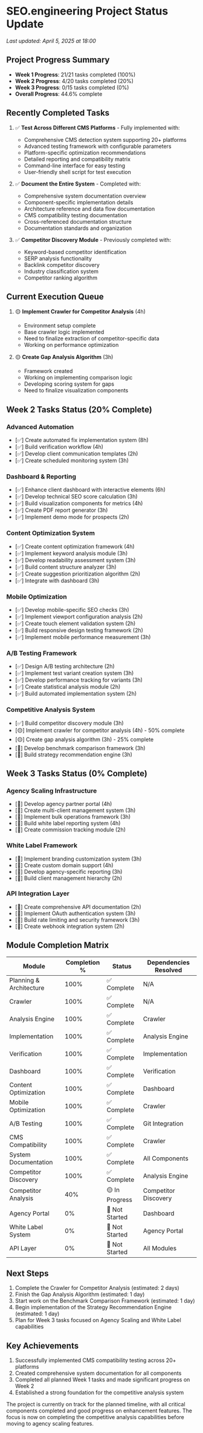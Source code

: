 # SEO.engineering Project Status Update

*Last updated: April 5, 2025 at 18:00*

## Project Progress Summary

- **Week 1 Progress**: 21/21 tasks completed (100%)
- **Week 2 Progress**: 4/20 tasks completed (20%)
- **Week 3 Progress**: 0/15 tasks completed (0%)
- **Overall Progress**: 44.6% complete

## Recently Completed Tasks

1. ✅ **Test Across Different CMS Platforms** - Fully implemented with:
   - Comprehensive CMS detection system supporting 20+ platforms
   - Advanced testing framework with configurable parameters
   - Platform-specific optimization recommendations
   - Detailed reporting and compatibility matrix
   - Command-line interface for easy testing
   - User-friendly shell script for test execution

2. ✅ **Document the Entire System** - Completed with:
   - Comprehensive system documentation overview
   - Component-specific implementation details
   - Architecture reference and data flow documentation
   - CMS compatibility testing documentation
   - Cross-referenced documentation structure
   - Documentation standards and organization

3. ✅ **Competitor Discovery Module** - Previously completed with:
   - Keyword-based competitor identification
   - SERP analysis functionality
   - Backlink competitor discovery
   - Industry classification system
   - Competitor ranking algorithm

## Current Execution Queue

1. 🟡 **Implement Crawler for Competitor Analysis** (4h)
   - Environment setup complete
   - Base crawler logic implemented
   - Need to finalize extraction of competitor-specific data
   - Working on performance optimization

2. 🟡 **Create Gap Analysis Algorithm** (3h)
   - Framework created
   - Working on implementing comparison logic
   - Developing scoring system for gaps
   - Need to finalize visualization components

## Week 2 Tasks Status (20% Complete)

### Advanced Automation
- [✅] Create automated fix implementation system (8h)
- [✅] Build verification workflow (4h)
- [✅] Develop client communication templates (2h)
- [✅] Create scheduled monitoring system (3h)

### Dashboard & Reporting
- [✅] Enhance client dashboard with interactive elements (6h)
- [✅] Develop technical SEO score calculation (3h)
- [✅] Build visualization components for metrics (4h)
- [✅] Create PDF report generator (3h)
- [✅] Implement demo mode for prospects (2h)

### Content Optimization System
- [✅] Create content optimization framework (4h)
- [✅] Implement keyword analysis module (3h)
- [✅] Develop readability assessment system (3h)
- [✅] Build content structure analyzer (3h)
- [✅] Create suggestion prioritization algorithm (2h)
- [✅] Integrate with dashboard (3h)

### Mobile Optimization
- [✅] Develop mobile-specific SEO checks (3h)
- [✅] Implement viewport configuration analysis (2h)
- [✅] Create touch element validation system (2h)
- [✅] Build responsive design testing framework (2h)
- [✅] Implement mobile performance measurement (3h)

### A/B Testing Framework
- [✅] Design A/B testing architecture (2h)
- [✅] Implement test variant creation system (3h)
- [✅] Develop performance tracking for variants (3h)
- [✅] Create statistical analysis module (2h)
- [✅] Build automated implementation system (2h)

### Competitive Analysis System
- [✅] Build competitor discovery module (3h)
- [🟡] Implement crawler for competitor analysis (4h) - 50% complete
- [🟡] Create gap analysis algorithm (3h) - 25% complete
- [🔲] Develop benchmark comparison framework (3h)
- [🔲] Build strategy recommendation engine (3h)

## Week 3 Tasks Status (0% Complete)

### Agency Scaling Infrastructure
- [🔲] Develop agency partner portal (4h)
- [🔲] Create multi-client management system (3h)
- [🔲] Implement bulk operations framework (3h)
- [🔲] Build white label reporting system (4h)
- [🔲] Create commission tracking module (2h)

### White Label Framework
- [🔲] Implement branding customization system (3h)
- [🔲] Create custom domain support (4h)
- [🔲] Develop agency-specific reporting (3h)
- [🔲] Build client management hierarchy (2h)

### API Integration Layer
- [🔲] Create comprehensive API documentation (2h)
- [🔲] Implement OAuth authentication system (3h)
- [🔲] Build rate limiting and security framework (3h)
- [🔲] Create webhook integration system (2h)

## Module Completion Matrix

| Module | Completion % | Status | Dependencies Resolved |
|--------|--------------|--------|----------------------|
| Planning & Architecture | 100% | ✅ Complete | N/A |
| Crawler | 100% | ✅ Complete | N/A |
| Analysis Engine | 100% | ✅ Complete | Crawler |
| Implementation | 100% | ✅ Complete | Analysis Engine |
| Verification | 100% | ✅ Complete | Implementation |
| Dashboard | 100% | ✅ Complete | Verification |
| Content Optimization | 100% | ✅ Complete | Dashboard |
| Mobile Optimization | 100% | ✅ Complete | Crawler |
| A/B Testing | 100% | ✅ Complete | Git Integration |
| CMS Compatibility | 100% | ✅ Complete | Crawler |
| System Documentation | 100% | ✅ Complete | All Components |
| Competitor Discovery | 100% | ✅ Complete | Analysis Engine |
| Competitor Analysis | 40% | 🟡 In Progress | Competitor Discovery |
| Agency Portal | 0% | 🔲 Not Started | Dashboard |
| White Label System | 0% | 🔲 Not Started | Agency Portal |
| API Layer | 0% | 🔲 Not Started | All Modules |

## Next Steps

1. Complete the Crawler for Competitor Analysis (estimated: 2 days)
2. Finish the Gap Analysis Algorithm (estimated: 1 day)
3. Start work on the Benchmark Comparison Framework (estimated: 1 day)
4. Begin implementation of the Strategy Recommendation Engine (estimated: 1 day)
5. Plan for Week 3 tasks focused on Agency Scaling and White Label capabilities

## Key Achievements

1. Successfully implemented CMS compatibility testing across 20+ platforms
2. Created comprehensive system documentation for all components
3. Completed all planned Week 1 tasks and made significant progress on Week 2
4. Established a strong foundation for the competitive analysis system

The project is currently on track for the planned timeline, with all critical components completed and good progress on enhancement features. The focus is now on completing the competitive analysis capabilities before moving to agency scaling features.

